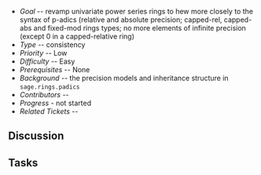 
* _Goal_ -- revamp univariate power series rings to hew more closely to the syntax of p-adics (relative and absolute precision; capped-rel, capped-abs and fixed-mod rings types; no more elements of infinite precision (except 0 in a capped-relative ring)  
* _Type_ -- consistency 
* _Priority_ -- Low 
* _Difficulty_ -- Easy 
* _Prerequisites_ -- None 
* _Background_ -- the precision models and inheritance structure in `sage.rings.padics` 
* _Contributors_ --  
* _Progress_ - not started 
* _Related Tickets_ --  

## Discussion


## Tasks
